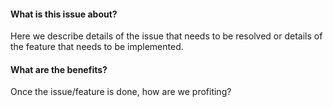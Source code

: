 #### What is this issue about?

Here we describe details of the issue that needs to be resolved or details of the feature that needs to be implemented.

#### What are the benefits?

Once the issue/feature is done, how are we profiting?
